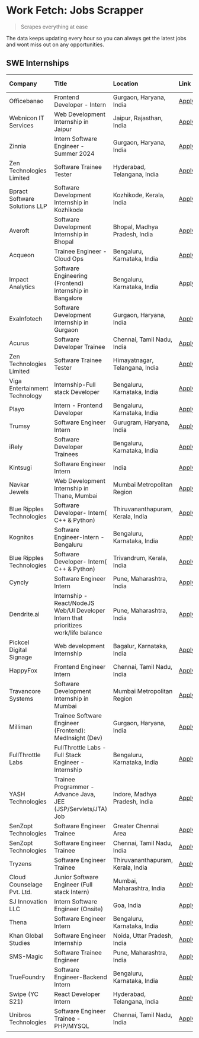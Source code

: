 # Work Fetch: Jobs Scrapper
> Scrapes everything at ease

The data keeps updating every hour so you can always get the latest jobs and wont miss out on any opportunities.

## SWE Internships
<!--START_SECTION:workfetch-->
| Company                       | Title                                                                                | Location                          | Link                                                                                                                                                                                                                                                                                                  | Date Posted   |
|:------------------------------|:-------------------------------------------------------------------------------------|:----------------------------------|:------------------------------------------------------------------------------------------------------------------------------------------------------------------------------------------------------------------------------------------------------------------------------------------------------|:--------------|
| Officebanao                   | Frontend Developer - Intern                                                          | Gurgaon, Haryana, India           | [Apply](https://in.linkedin.com/jobs/view/frontend-developer-intern-at-officebanao-3871265915?position=16&pageNum=0&refId=FphOAIZnhv%2FLsEcwXjAB6w%3D%3D&trackingId=8bEe9H2oAT9rUZTLMSdToA%3D%3D&trk=public_jobs_jserp-result_search-card)                                                            | 2024-03-28    |
| Webnicon IT Services          | Web Development Internship in Jaipur                                                 | Jaipur, Rajasthan, India          | [Apply](https://in.linkedin.com/jobs/view/web-development-internship-in-jaipur-at-webnicon-it-services-3875495207?position=58&pageNum=0&refId=FphOAIZnhv%2FLsEcwXjAB6w%3D%3D&trackingId=EB4hzQOGWBnqANkQl5VeoA%3D%3D&trk=public_jobs_jserp-result_search-card)                                        | 2024-03-28    |
| Zinnia                        | Intern Software Engineer - Summer 2024                                               | Gurgaon, Haryana, India           | [Apply](https://in.linkedin.com/jobs/view/intern-software-engineer-summer-2024-at-zinnia-3873243337?position=60&pageNum=0&refId=FphOAIZnhv%2FLsEcwXjAB6w%3D%3D&trackingId=w4xiVV7vWydk3zK8nYSo1Q%3D%3D&trk=public_jobs_jserp-result_search-card)                                                      | 2024-03-28    |
| Zen Technologies Limited      | Software Trainee Tester                                                              | Hyderabad, Telangana, India       | [Apply](https://in.linkedin.com/jobs/view/software-trainee-tester-at-zen-technologies-limited-3872036112?position=11&pageNum=0&refId=FphOAIZnhv%2FLsEcwXjAB6w%3D%3D&trackingId=3wBozoGBx0L7opqdS7V5Bw%3D%3D&trk=public_jobs_jserp-result_search-card)                                                 | 2024-03-27    |
| Bpract Software Solutions LLP | Software Development Internship in Kozhikode                                         | Kozhikode, Kerala, India          | [Apply](https://in.linkedin.com/jobs/view/software-development-internship-in-kozhikode-at-bpract-software-solutions-llp-3874054300?position=22&pageNum=0&refId=FphOAIZnhv%2FLsEcwXjAB6w%3D%3D&trackingId=B7Jt9AvrdTeIbJAXVKU%2Fnw%3D%3D&trk=public_jobs_jserp-result_search-card)                     | 2024-03-27    |
| Averoft                       | Software Development Internship in Bhopal                                            | Bhopal, Madhya Pradesh, India     | [Apply](https://in.linkedin.com/jobs/view/software-development-internship-in-bhopal-at-averoft-3874051550?position=44&pageNum=0&refId=FphOAIZnhv%2FLsEcwXjAB6w%3D%3D&trackingId=pauPZZGDtIvhyxmb%2FlkwqQ%3D%3D&trk=public_jobs_jserp-result_search-card)                                              | 2024-03-27    |
| Acqueon                       | Trainee Engineer - Cloud Ops                                                         | Bengaluru, Karnataka, India       | [Apply](https://in.linkedin.com/jobs/view/trainee-engineer-cloud-ops-at-acqueon-3871481740?position=48&pageNum=0&refId=FphOAIZnhv%2FLsEcwXjAB6w%3D%3D&trackingId=ZYlLEfhwvss7lFJq86c6pg%3D%3D&trk=public_jobs_jserp-result_search-card)                                                               | 2024-03-27    |
| Impact Analytics              | Software Engineering (Frontend) Internship in Bangalore                              | Bengaluru, Karnataka, India       | [Apply](https://in.linkedin.com/jobs/view/software-engineering-frontend-internship-in-bangalore-at-impact-analytics-3872535077?position=5&pageNum=0&refId=FphOAIZnhv%2FLsEcwXjAB6w%3D%3D&trackingId=KQpyt7680QDh1WlV%2FeX8uA%3D%3D&trk=public_jobs_jserp-result_search-card)                          | 2024-03-26    |
| ExaInfotech                   | Software Development Internship in Gurgaon                                           | Gurgaon, Haryana, India           | [Apply](https://in.linkedin.com/jobs/view/software-development-internship-in-gurgaon-at-exainfotech-3872534185?position=17&pageNum=0&refId=FphOAIZnhv%2FLsEcwXjAB6w%3D%3D&trackingId=%2Bz8OFm67FrxhdYchRDfxrw%3D%3D&trk=public_jobs_jserp-result_search-card)                                         | 2024-03-26    |
| Acurus                        | Software Developer Trainee                                                           | Chennai, Tamil Nadu, India        | [Apply](https://in.linkedin.com/jobs/view/software-developer-trainee-at-acurus-3871400616?position=25&pageNum=0&refId=FphOAIZnhv%2FLsEcwXjAB6w%3D%3D&trackingId=gb9zxxbaZrcwDdycyC0%2Bog%3D%3D&trk=public_jobs_jserp-result_search-card)                                                              | 2024-03-26    |
| Zen Technologies Limited      | Software Trainee Tester                                                              | Himayatnagar, Telangana, India    | [Apply](https://in.linkedin.com/jobs/view/software-trainee-tester-at-zen-technologies-limited-3872100214?position=59&pageNum=0&refId=FphOAIZnhv%2FLsEcwXjAB6w%3D%3D&trackingId=o9EO0lIy4rBGXZ3qz1LzKw%3D%3D&trk=public_jobs_jserp-result_search-card)                                                 | 2024-03-26    |
| Viga Entertainment Technology | Internship-Full stack Developer                                                      | Bengaluru, Karnataka, India       | [Apply](https://in.linkedin.com/jobs/view/internship-full-stack-developer-at-viga-entertainment-technology-3870669789?position=35&pageNum=0&refId=FphOAIZnhv%2FLsEcwXjAB6w%3D%3D&trackingId=w2VoQV0dtlSH2NnU5EPPZw%3D%3D&trk=public_jobs_jserp-result_search-card)                                    | 2024-03-25    |
| Playo                         | Intern - Frontend Developer                                                          | Bengaluru, Karnataka, India       | [Apply](https://in.linkedin.com/jobs/view/intern-frontend-developer-at-playo-3864131172?position=8&pageNum=0&refId=FphOAIZnhv%2FLsEcwXjAB6w%3D%3D&trackingId=SfRaSusuGouSAtuIUGnmqw%3D%3D&trk=public_jobs_jserp-result_search-card)                                                                   | 2024-03-22    |
| Trumsy                        | Software Engineer Intern                                                             | Gurugram, Haryana, India          | [Apply](https://in.linkedin.com/jobs/view/software-engineer-intern-at-trumsy-3864795201?position=37&pageNum=0&refId=FphOAIZnhv%2FLsEcwXjAB6w%3D%3D&trackingId=SoZFgEGQeZ7Gdoh7GVQbXg%3D%3D&trk=public_jobs_jserp-result_search-card)                                                                  | 2024-03-20    |
| iRely                         | Software Developer Trainees                                                          | Bengaluru, Karnataka, India       | [Apply](https://in.linkedin.com/jobs/view/software-developer-trainees-at-irely-3860566039?position=3&pageNum=0&refId=FphOAIZnhv%2FLsEcwXjAB6w%3D%3D&trackingId=fcclzOB%2BfpZvHROTvnDnyQ%3D%3D&trk=public_jobs_jserp-result_search-card)                                                               | 2024-03-18    |
| Kintsugi                      | Software Engineer Intern                                                             | India                             | [Apply](https://in.linkedin.com/jobs/view/software-engineer-intern-at-kintsugi-3857074071?position=34&pageNum=0&refId=FphOAIZnhv%2FLsEcwXjAB6w%3D%3D&trackingId=FGYsP0tfhoBSEOWrnLIpag%3D%3D&trk=public_jobs_jserp-result_search-card)                                                                | 2024-03-16    |
| Navkar Jewels                 | Web Development Internship in Thane, Mumbai                                          | Mumbai Metropolitan Region        | [Apply](https://in.linkedin.com/jobs/view/web-development-internship-in-thane-mumbai-at-navkar-jewels-3858080315?position=57&pageNum=0&refId=FphOAIZnhv%2FLsEcwXjAB6w%3D%3D&trackingId=%2BUoqaJh8Sbmuq%2F58wmdenw%3D%3D&trk=public_jobs_jserp-result_search-card)                                     | 2024-03-15    |
| Blue Ripples Technologies     | Software Developer- Intern( C++ & Python)                                            | Thiruvananthapuram, Kerala, India | [Apply](https://in.linkedin.com/jobs/view/software-developer-intern-c%2B%2B-python-at-blue-ripples-technologies-3855594494?position=19&pageNum=0&refId=FphOAIZnhv%2FLsEcwXjAB6w%3D%3D&trackingId=if10L6cs0UGwCg7vuO8VbA%3D%3D&trk=public_jobs_jserp-result_search-card)                               | 2024-03-14    |
| Kognitos                      | Software Engineer-Intern -Bengaluru                                                  | Bengaluru, Karnataka, India       | [Apply](https://in.linkedin.com/jobs/view/software-engineer-intern-bengaluru-at-kognitos-3855361239?position=7&pageNum=0&refId=FphOAIZnhv%2FLsEcwXjAB6w%3D%3D&trackingId=u1kZTzChXGFWTmphFivEPw%3D%3D&trk=public_jobs_jserp-result_search-card)                                                       | 2024-03-13    |
| Blue Ripples Technologies     | Software Developer- Intern( C++  & Python)                                           | Trivandrum, Kerala, India         | [Apply](https://in.linkedin.com/jobs/view/software-developer-intern-c%2B%2B-python-at-blue-ripples-technologies-3856150730?position=18&pageNum=0&refId=FphOAIZnhv%2FLsEcwXjAB6w%3D%3D&trackingId=ejNKMoOLqyuOtBp8HIPsog%3D%3D&trk=public_jobs_jserp-result_search-card)                               | 2024-03-13    |
| Cyncly                        | Software Engineer Intern                                                             | Pune, Maharashtra, India          | [Apply](https://in.linkedin.com/jobs/view/software-engineer-intern-at-cyncly-3853990178?position=20&pageNum=0&refId=FphOAIZnhv%2FLsEcwXjAB6w%3D%3D&trackingId=d9WbfrAecCGonNWCM7%2FtsQ%3D%3D&trk=public_jobs_jserp-result_search-card)                                                                | 2024-03-13    |
| Dendrite.ai                   | Internship - React/NodeJS Web/UI Developer Intern that prioritizes work/life balance | Pune, Maharashtra, India          | [Apply](https://in.linkedin.com/jobs/view/internship-react-nodejs-web-ui-developer-intern-that-prioritizes-work-life-balance-at-dendrite-ai-3853583200?position=33&pageNum=0&refId=FphOAIZnhv%2FLsEcwXjAB6w%3D%3D&trackingId=7lqe5SSISSUA6l%2BkbF50tg%3D%3D&trk=public_jobs_jserp-result_search-card) | 2024-03-12    |
| Pickcel Digital Signage       | Web development Internship                                                           | Bagalur, Karnataka, India         | [Apply](https://in.linkedin.com/jobs/view/web-development-internship-at-pickcel-digital-signage-3849506118?position=50&pageNum=0&refId=FphOAIZnhv%2FLsEcwXjAB6w%3D%3D&trackingId=SR%2Bz3xce4pntnx%2FCUVdrcQ%3D%3D&trk=public_jobs_jserp-result_search-card)                                           | 2024-03-08    |
| HappyFox                      | Frontend Engineer Intern                                                             | Chennai, Tamil Nadu, India        | [Apply](https://in.linkedin.com/jobs/view/frontend-engineer-intern-at-happyfox-3848357951?position=42&pageNum=0&refId=FphOAIZnhv%2FLsEcwXjAB6w%3D%3D&trackingId=l%2BkJDqTQWT4%2BzR3Fwq7RzA%3D%3D&trk=public_jobs_jserp-result_search-card)                                                            | 2024-03-07    |
| Travancore Systems            | Software Development Internship in Mumbai                                            | Mumbai Metropolitan Region        | [Apply](https://in.linkedin.com/jobs/view/software-development-internship-in-mumbai-at-travancore-systems-3847706952?position=41&pageNum=0&refId=FphOAIZnhv%2FLsEcwXjAB6w%3D%3D&trackingId=a7VIFRPjwgovz0%2B%2FYTbTAQ%3D%3D&trk=public_jobs_jserp-result_search-card)                                 | 2024-03-05    |
| Milliman                      | Trainee Software Engineer (Frontend): MedInsight (Dev)                               | Gurgaon, Haryana, India           | [Apply](https://in.linkedin.com/jobs/view/trainee-software-engineer-frontend-medinsight-dev-at-milliman-3792874280?position=10&pageNum=0&refId=FphOAIZnhv%2FLsEcwXjAB6w%3D%3D&trackingId=UdNot1AAg4V0ovbif%2BQ9Mg%3D%3D&trk=public_jobs_jserp-result_search-card)                                     | 2024-03-01    |
| FullThrottle Labs             | FullThrottle Labs - Full Stack Engineer - Internship                                 | Bengaluru, Karnataka, India       | [Apply](https://in.linkedin.com/jobs/view/fullthrottle-labs-full-stack-engineer-internship-at-fullthrottle-labs-3829636016?position=56&pageNum=0&refId=FphOAIZnhv%2FLsEcwXjAB6w%3D%3D&trackingId=pVFL2OdmxNGM24rNNJYEAQ%3D%3D&trk=public_jobs_jserp-result_search-card)                               | 2024-02-17    |
| YASH Technologies             | Trainee Programmer - Advance Java, JEE (JSP/Servlets/JTA) Job                        | Indore, Madhya Pradesh, India     | [Apply](https://in.linkedin.com/jobs/view/trainee-programmer-advance-java-jee-jsp-servlets-jta-job-at-yash-technologies-3811759183?position=27&pageNum=0&refId=FphOAIZnhv%2FLsEcwXjAB6w%3D%3D&trackingId=ycdOD7F7uzRrf6Fgpgsflg%3D%3D&trk=public_jobs_jserp-result_search-card)                       | 2024-02-13    |
| SenZopt Technologies          | Software Engineer Trainee                                                            | Greater Chennai Area              | [Apply](https://in.linkedin.com/jobs/view/software-engineer-trainee-at-senzopt-technologies-3827688781?position=36&pageNum=0&refId=FphOAIZnhv%2FLsEcwXjAB6w%3D%3D&trackingId=GJatyRWX%2BVTbitS10TuvKw%3D%3D&trk=public_jobs_jserp-result_search-card)                                                 | 2024-02-12    |
| SenZopt Technologies          | Software Engineer Trainee                                                            | Chennai, Tamil Nadu, India        | [Apply](https://in.linkedin.com/jobs/view/software-engineer-trainee-at-senzopt-technologies-3827686880?position=51&pageNum=0&refId=FphOAIZnhv%2FLsEcwXjAB6w%3D%3D&trackingId=TLzIQSHrgvv5gfyYTl6p%2BQ%3D%3D&trk=public_jobs_jserp-result_search-card)                                                 | 2024-02-12    |
| Tryzens                       | Software Engineer Trainee                                                            | Thiruvananthapuram, Kerala, India | [Apply](https://in.linkedin.com/jobs/view/software-engineer-trainee-at-tryzens-3809363491?position=38&pageNum=0&refId=FphOAIZnhv%2FLsEcwXjAB6w%3D%3D&trackingId=wg41%2BnunYhVXC9%2FOECIsgA%3D%3D&trk=public_jobs_jserp-result_search-card)                                                            | 2024-01-18    |
| Cloud Counselage Pvt. Ltd.    | Junior Software Engineer (Full stack Intern)                                         | Mumbai, Maharashtra, India        | [Apply](https://in.linkedin.com/jobs/view/junior-software-engineer-full-stack-intern-at-cloud-counselage-pvt-ltd-3803132814?position=29&pageNum=0&refId=FphOAIZnhv%2FLsEcwXjAB6w%3D%3D&trackingId=cxafy6xY1SiPvhd1p2ioXQ%3D%3D&trk=public_jobs_jserp-result_search-card)                              | 2024-01-11    |
| SJ Innovation LLC             | Intern Software Engineer (Onsite)                                                    | Goa, India                        | [Apply](https://in.linkedin.com/jobs/view/intern-software-engineer-onsite-at-sj-innovation-llc-3799959011?position=43&pageNum=0&refId=FphOAIZnhv%2FLsEcwXjAB6w%3D%3D&trackingId=o0aWY5Z%2F6Rrota186wQWMA%3D%3D&trk=public_jobs_jserp-result_search-card)                                              | 2024-01-11    |
| Thena                         | Software Engineer Intern                                                             | Bengaluru, Karnataka, India       | [Apply](https://in.linkedin.com/jobs/view/software-engineer-intern-at-thena-3778731751?position=21&pageNum=0&refId=FphOAIZnhv%2FLsEcwXjAB6w%3D%3D&trackingId=%2BGJs%2FVIBkxSEK9%2Bls0f8kg%3D%3D&trk=public_jobs_jserp-result_search-card)                                                             | 2023-12-05    |
| Khan Global Studies           | Software Engineer Internship                                                         | Noida, Uttar Pradesh, India       | [Apply](https://in.linkedin.com/jobs/view/software-engineer-internship-at-khan-global-studies-3766942197?position=53&pageNum=0&refId=FphOAIZnhv%2FLsEcwXjAB6w%3D%3D&trackingId=%2BwCdOPQAjUQVBVAcgYTVmg%3D%3D&trk=public_jobs_jserp-result_search-card)                                               | 2023-11-27    |
| SMS-Magic                     | Software Trainee Engineer                                                            | Pune, Maharashtra, India          | [Apply](https://in.linkedin.com/jobs/view/software-trainee-engineer-at-sms-magic-3761409781?position=30&pageNum=0&refId=FphOAIZnhv%2FLsEcwXjAB6w%3D%3D&trackingId=YMuavvXbs5wbMEtBubHNWQ%3D%3D&trk=public_jobs_jserp-result_search-card)                                                              | 2023-11-16    |
| TrueFoundry                   | Software Engineer-Backend Intern                                                     | Bengaluru, Karnataka, India       | [Apply](https://in.linkedin.com/jobs/view/software-engineer-backend-intern-at-truefoundry-3779508170?position=32&pageNum=0&refId=FphOAIZnhv%2FLsEcwXjAB6w%3D%3D&trackingId=zCv7b6YETMKGB%2B9pLBvm7g%3D%3D&trk=public_jobs_jserp-result_search-card)                                                   | 2023-11-10    |
| Swipe (YC S21)                | React Developer Intern                                                               | Hyderabad, Telangana, India       | [Apply](https://in.linkedin.com/jobs/view/react-developer-intern-at-swipe-yc-s21-3737600089?position=24&pageNum=0&refId=FphOAIZnhv%2FLsEcwXjAB6w%3D%3D&trackingId=5nsqa5L%2FaaahUzqwHhDdVQ%3D%3D&trk=public_jobs_jserp-result_search-card)                                                            | 2023-10-13    |
| Unibros Technologies          | Software Engineer Trainee - PHP/MYSQL                                                | Chennai, Tamil Nadu, India        | [Apply](https://in.linkedin.com/jobs/view/software-engineer-trainee-php-mysql-at-unibros-technologies-3656599241?position=39&pageNum=0&refId=FphOAIZnhv%2FLsEcwXjAB6w%3D%3D&trackingId=XtIPcXHF8wHKMpIjruT%2F%2Bw%3D%3D&trk=public_jobs_jserp-result_search-card)                                     | 2023-06-12    |
<!--END_SECTION:workfetch-->
